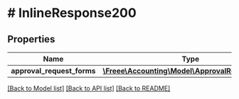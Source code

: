 # # InlineResponse200

## Properties

Name | Type | Description | Notes
------------ | ------------- | ------------- | -------------
**approval_request_forms** | [**\Freee\Accounting\Model\ApprovalRequestForm[]**](ApprovalRequestForm.md) |  |

[[Back to Model list]](../../README.md#models) [[Back to API list]](../../README.md#endpoints) [[Back to README]](../../README.md)
